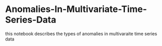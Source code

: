# Anomalies-In-Multivariate-Time-Series-Data
this notebook describes the types of anomalies in multivaraite time series data
